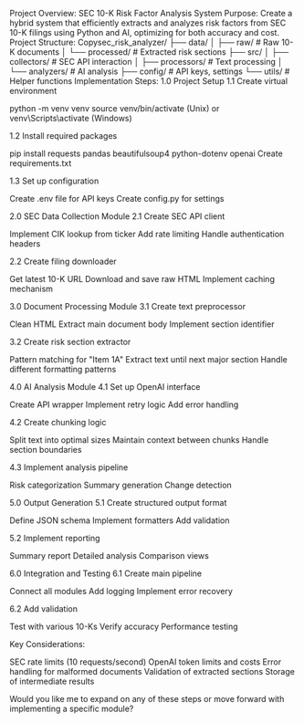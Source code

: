 Project Overview: SEC 10-K Risk Factor Analysis System
Purpose: Create a hybrid system that efficiently extracts and analyzes risk factors from SEC 10-K filings using Python and AI, optimizing for both accuracy and cost.
Project Structure:
Copysec_risk_analyzer/
├── data/
│   ├── raw/          # Raw 10-K documents
│   └── processed/    # Extracted risk sections
├── src/
│   ├── collectors/   # SEC API interaction
│   ├── processors/   # Text processing
│   └── analyzers/    # AI analysis
├── config/           # API keys, settings
└── utils/            # Helper functions
Implementation Steps:
1.0 Project Setup
1.1 Create virtual environment

python -m venv venv
source venv/bin/activate (Unix) or venv\Scripts\activate (Windows)

1.2 Install required packages

pip install requests pandas beautifulsoup4 python-dotenv openai
Create requirements.txt

1.3 Set up configuration

Create .env file for API keys
Create config.py for settings

2.0 SEC Data Collection Module
2.1 Create SEC API client

Implement CIK lookup from ticker
Add rate limiting
Handle authentication headers

2.2 Create filing downloader

Get latest 10-K URL
Download and save raw HTML
Implement caching mechanism

3.0 Document Processing Module
3.1 Create text preprocessor

Clean HTML
Extract main document body
Implement section identifier

3.2 Create risk section extractor

Pattern matching for "Item 1A"
Extract text until next major section
Handle different formatting patterns

4.0 AI Analysis Module
4.1 Set up OpenAI interface

Create API wrapper
Implement retry logic
Add error handling

4.2 Create chunking logic

Split text into optimal sizes
Maintain context between chunks
Handle section boundaries

4.3 Implement analysis pipeline

Risk categorization
Summary generation
Change detection

5.0 Output Generation
5.1 Create structured output format

Define JSON schema
Implement formatters
Add validation

5.2 Implement reporting

Summary report
Detailed analysis
Comparison views

6.0 Integration and Testing
6.1 Create main pipeline

Connect all modules
Add logging
Implement error recovery

6.2 Add validation

Test with various 10-Ks
Verify accuracy
Performance testing

Key Considerations:

SEC rate limits (10 requests/second)
OpenAI token limits and costs
Error handling for malformed documents
Validation of extracted sections
Storage of intermediate results

Would you like me to expand on any of these steps or move forward with implementing a specific module?